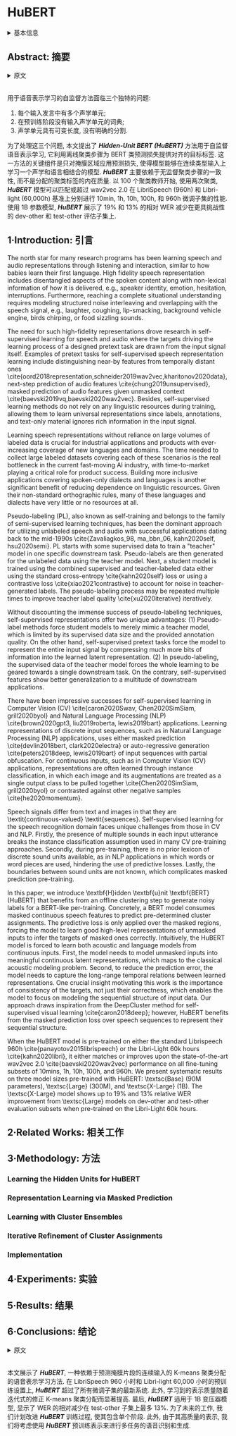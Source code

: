 # HuBERT

<details>
<summary>基本信息</summary>

- 标题: "HuBERT: Self-Supervised Speech Representation Learning by Masked Prediction of Hidden Units"
- 作者:
  - 01 Wei-Ning Hsu
  - 02 Benjamin Bolte
  - 03 Yao-Hung Hubert Tsai
  - 04 Kushal Lakhotia
  - 05 Ruslan Salakhutdinov
  - 06 Abdelrahman Mohamed
- 链接:
  - [ArXiv](https://arxiv.org/abs/2106.07447)
  - [Publication](https://doi.org/10.1109/TASLP.2021.3122291)
  - [Github](https://github.com/facebookresearch/fairseq/tree/main/examples/hubert)
  - [Demo]()
- 文件:
  - [ArXiv](_PDF/2106.07447v1__HuBERT__Self-Supervised_Speech_Representation_Learning_by_Masked_Prediction_of_Hidden_Units.pdf)
  - [Publication](_PDF/2106.07447p0__HuBERT__TASLP2021.pdf)

</details>

## Abstract: 摘要

<details>
<summary>原文</summary>

Self-supervised approaches for speech representation learning are challenged by three unique problems:
(1) there are multiple sound units in each input utterance,
(2) there is no lexicon of input sound units during the pre-training phase,
(3) sound units have variable lengths with no explicit segmentation.

To deal with these three problems, we propose the ***Hidden-Unit BERT (HuBERT)*** approach for self-supervised speech representation learning, which utilizes an offline clustering step to provide aligned target labels for a BERT-like prediction loss.
A key ingredient of our approach is applying the prediction loss over the masked regions only, which forces the model to learn a combined acoustic and language model over the continuous inputs.
***HuBERT*** relies primarily on the consistency of the unsupervised clustering step rather than the intrinsic quality of the assigned cluster labels.
Starting with a simple k-means teacher of 100 clusters, and using two iterations of clustering, the ***HuBERT*** model either matches or improves upon the state-of-the-art wav2vec 2.0 performance on the Librispeech (960h) and Libri-light (60,000h) benchmarks with 10min, 1h, 10h, 100h, and 960h fine-tuning subsets.
Using a 1B parameter model, ***HuBERT*** shows up to 19% and 13% relative WER reduction on the more challenging dev-other and test-other evaluation subsets.

OpenSource: https://github.com/pytorch/fairseq/tree/master/examples/hubert

</details>
<br>

用于语音表示学习的自监督方法面临三个独特的问题:
1. 每个输入发言中有多个声学单元;
2. 在预训练阶段没有输入声学单元的词典;
3. 声学单元具有可变长度, 没有明确的分割.

为了处理这三个问题, 本文提出了 ***Hidden-Unit BERT (HuBERT)*** 方法用于自监督语音表示学习, 它利用离线聚类步骤为 BERT 类预测损失提供对齐的目标标签.
这一方法的关键组件是只对掩膜区域应用预测损失, 使得模型能够在连续类型输入上学习一个声学和语言相结合的模型.
***HuBERT*** 主要依赖于无监督聚类步骤的一致性, 而不是分配的聚类标签的内在质量.
以 100 个聚类教师开始, 使用两次聚类, ***HuBERT*** 模型可以匹配或超过 wav2vec 2.0 在 LibriSpeech (960h) 和 Libri-light (60,000h) 基准上分别进行 10min, 1h, 10h, 100h, 和 960h 微调子集的性能.
使用 1B 参数模型, ***HuBERT*** 展示了 19% 和 13% 的相对 WER 减少在更具挑战性的 dev-other 和 test-other 评估子集上.

## 1·Introduction: 引言

The north star for many research programs has been learning speech and audio representations through listening and interaction, similar to how babies learn their first language.
High fidelity speech representation includes disentangled aspects of the spoken content along with non-lexical information of how it is delivered, e.g., speaker identity, emotion, hesitation, interruptions.
Furthermore, reaching a complete situational understanding requires modeling structured noise interleaving and overlapping with the speech signal, e.g., laughter, coughing, lip-smacking, background vehicle engine, birds chirping, or food sizzling sounds.

The need for such high-fidelity representations drove research in self-supervised learning for speech and audio where the targets driving the learning process of a designed pretext task are drawn from the input signal itself.
Examples of pretext tasks for self-supervised speech representation learning include distinguishing near-by features from temporally distant ones \cite{oord2018representation,schneider2019wav2vec,kharitonov2020data}, next-step prediction of audio features \cite{chung2019unsupervised}, masked prediction of audio features given unmasked context \cite{baevski2019vq,baevski2020wav2vec}.
Besides, self-supervised learning methods do not rely on any linguistic resources during training, allowing them to learn universal representations since labels, annotations, and text-only material ignores rich information in the input signal.

Learning speech representations without reliance on large volumes of labeled data is crucial for industrial applications and products with ever-increasing coverage of new languages and domains.
The time needed to collect large labeled datasets covering each of these scenarios is the real bottleneck in the current fast-moving AI industry, with time-to-market playing a critical role for product success.
Building more inclusive applications covering spoken-only dialects and languages is another significant benefit of reducing dependence on linguistic resources.
Given their non-standard orthographic rules, many of these languages and dialects have very little or no resources at all.

Pseudo-labeling (PL), also known as self-training and belongs to the family of semi-supervised learning techniques, has been the dominant approach for utilizing unlabeled speech and audio with successful applications dating back to the mid-1990s \cite{Zavaliagkos_98, ma_bbn_06, kahn2020self, hsu2020semi}.
PL starts with some supervised data to train a "teacher" model in one specific downstream task.
Pseudo-labels are then generated for the unlabeled data using the teacher model.
Next, a student model is trained using the combined supervised and teacher-labeled data either using the standard cross-entropy \cite{kahn2020self} loss or using a contrastive loss \cite{xiao2021contrastive} to account for noise in teacher-generated labels.
The pseudo-labeling process may be repeated multiple times to improve teacher label quality \cite{xu2020iterative} iteratively.

Without discounting the immense success of pseudo-labeling techniques, self-supervised representations offer two unique advantages: (1) Pseudo-label methods force student models to merely mimic a teacher model, which is limited by its supervised data size and the provided annotation quality.
On the other hand, self-supervised pretext tasks force the model to represent the entire input signal by compressing much more bits of information into the learned latent representation.
(2) In pseudo-labeling, the supervised data of the teacher model forces the whole learning to be geared towards a single downstream task.
On the contrary, self-supervised features show better generalization to a multitude of downstream applications.

There have been impressive successes for self-supervised learning in Computer Vision (CV) \cite{caron2020Swav, Chen2020SimSiam, grill2020byol} and Natural Language Processing (NLP) \cite{brown2020gpt3, liu2019roberta, lewis2019bart} applications.
Learning representations of discrete input sequences, such as in Natural Language Processing (NLP) applications, uses either masked prediction \cite{devlin2018bert, clark2020electra} or auto-regressive generation \cite{peters2018deep, lewis2019bart} of input sequences with partial obfuscation.
For continuous inputs, such as in Computer Vision (CV) applications, representations are often learned through instance classification, in which each image and its augmentations are treated as a single output class to be pulled together \cite{Chen2020SimSiam, grill2020byol} or contrasted against other negative samples \cite{he2020momentum}.

Speech signals differ from text and images in that they are \textit{continuous-valued} \textit{sequences}.
Self-supervised learning for the speech recognition domain faces unique challenges from those in CV and NLP.
Firstly, the presence of multiple sounds in each input utterance breaks the instance classification assumption used in many CV pre-training approaches.
Secondly, during pre-training, there is no prior lexicon of discrete sound units available, as in NLP applications in which words or word pieces are used, hindering the use of predictive losses.
Lastly, the boundaries between sound units are not known, which complicates masked prediction pre-training.

In this paper, we introduce \textbf{H}idden \textbf{u}nit \textbf{BERT} (HuBERT) that benefits from an offline clustering step to generate noisy labels for a BERT-like per-training.
Concretely, a BERT model consumes masked continuous speech features to predict pre-determined cluster assignments.
The predictive loss is only applied over the masked regions, forcing the model to learn good high-level representations of unmasked inputs to infer the targets of masked ones correctly.
Intuitively, the HuBERT model is forced to learn both acoustic and language models from continuous inputs.
First, the model needs to model unmasked inputs into meaningful continuous latent representations, which maps to the classical acoustic modeling problem.
Second, to reduce the prediction error, the model needs to capture the long-range temporal relations between learned representations.
One crucial insight motivating this work is the importance of consistency of the targets, not just their correctness, which enables the model to focus on modeling the sequential structure of input data.
Our approach draws inspiration from the DeepCluster method for self-supervised visual learning \cite{caron2018deep}; however, HuBERT benefits from the masked prediction loss over speech sequences to represent their sequential structure.

When the HuBERT model is pre-trained on either the standard Librispeech 960h \cite{panayotov2015librispeech} or the Libri-Light 60k hours \cite{kahn2020libri}, it either matches or improves upon the state-of-the-art wav2vec 2.0 \cite{baevski2020wav2vec} performance on all fine-tuning subsets of 10mins, 1h, 10h, 100h, and 960h.
We present systematic results on three model sizes pre-trained with HuBERT: \textsc{Base} (90M parameters), \textsc{Large} (300M), and \textsc{X-Large} (1B).
The \textsc{X-Large} model shows up to 19\% and 13\% relative WER improvement from \textsc{Large} models on dev-other and test-other evaluation subsets when pre-trained on the Libri-Light 60k hours.

## 2·Related Works: 相关工作

## 3·Methodology: 方法

### Learning the Hidden Units for HuBERT

### Representation Learning via Masked Prediction

### Learning with Cluster Ensembles

### Iterative Refinement of Cluster Assignments

### Implementation

## 4·Experiments: 实验

## 5·Results: 结果

## 6·Conclusions: 结论

<details>
<summary>原文</summary>

This paper presents ***HuBERT***, a speech representation learning approach that relies on predicting K-means cluster assignments of masked segments of continuous input.
On both the Librispeech 960 hours and the 60,000 hours Libri-light pre-training setups, ***HuBERT*** matches or outperforms the state-of-the-art systems over all fine-tuning subsets of 10mins, 1h, 10h, 100h, and 960h.
Furthermore, the learned representation quality improves dramatically with iteratively refining K-means cluster assignments using learned latent representations for a previous iteration.
Finally, ***HuBERT*** scales well to a 1B transformer model showing a relative reduction in WER of up to 13% on the test-other subset.
For future work, we plan to improve the ***HuBERT*** training procedure to consist of a single phase.
Furthermore, given the high quality of its representations, we will consider using ***HuBERT*** pre-trained representations for multiple downstream recognition and generation tasks beyond ASR.

</details>
<br>

本文展示了 ***HuBERT***, 一种依赖于预测掩膜片段的连续输入的 K-means 聚类分配的语音表示学习方法.
在 LibriSpeech 960 小时和 Libri-light 60,000 小时的预训练设置上, ***HuBERT*** 超过了所有微调子集的最新系统.
此外, 学习到的表示质量随着迭代式的修正 K-means 聚类分配而显著提高.
最后, ***HuBERT*** 适用于 1B 变压器模型, 显示了 WER 的相对减少在 test-other 子集上最多 13%.
为了未来的工作, 我们计划改进 ***HuBERT*** 训练过程, 使其包含单个阶段.
此外, 由于其高质量的表示, 我们将考虑使用 ***HuBERT*** 预训练表示来进行多任务的语音识别和生成.
